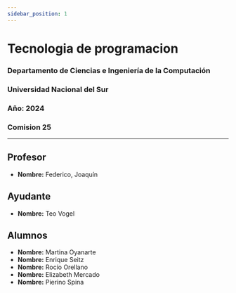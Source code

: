```yaml
---
sidebar_position: 1
---
```


# Tecnologia de programacion


### Departamento de Ciencias e Ingeniería de la Computación  
### Universidad Nacional del Sur  
### Año: 2024
### Comision 25
---

## Profesor

- **Nombre:** Federico, Joaquín  


## Ayudante

- **Nombre:** Teo Vogel  


## Alumnos


- **Nombre:** Martina Oyanarte  
- **Nombre:** Enrique Seitz  
- **Nombre:** Rocío Orellano  
- **Nombre:** Elizabeth Mercado  
- **Nombre:** Pierino Spina  

